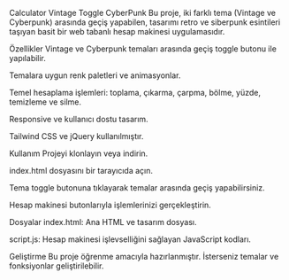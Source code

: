 Calculator Vintage Toggle CyberPunk
Bu proje, iki farklı tema (Vintage ve Cyberpunk) arasında geçiş yapabilen, tasarımı retro ve siberpunk esintileri taşıyan basit bir web tabanlı hesap makinesi uygulamasıdır.

Özellikler
Vintage ve Cyberpunk temaları arasında geçiş toggle butonu ile yapılabilir.

Temalara uygun renk paletleri ve animasyonlar.

Temel hesaplama işlemleri: toplama, çıkarma, çarpma, bölme, yüzde, temizleme ve silme.

Responsive ve kullanıcı dostu tasarım.

Tailwind CSS ve jQuery kullanılmıştır.

Kullanım
Projeyi klonlayın veya indirin.

index.html dosyasını bir tarayıcıda açın.

Tema toggle butonuna tıklayarak temalar arasında geçiş yapabilirsiniz.

Hesap makinesi butonlarıyla işlemlerinizi gerçekleştirin.

Dosyalar
index.html: Ana HTML ve tasarım dosyası.

script.js: Hesap makinesi işlevselliğini sağlayan JavaScript kodları.

Geliştirme
Bu proje öğrenme amacıyla hazırlanmıştır. İsterseniz temalar ve fonksiyonlar geliştirilebilir.
